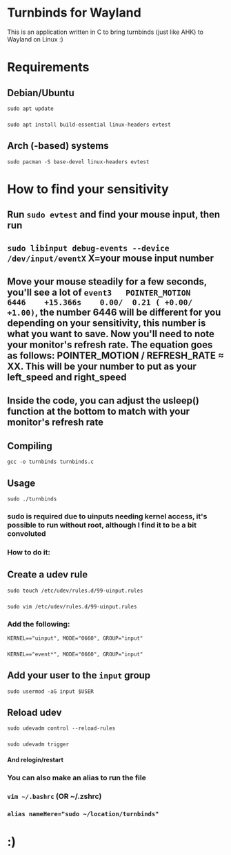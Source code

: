 # Turnbinds for Wayland
This is an application written in C to bring turnbinds (just like AHK) to Wayland on Linux :)

# Requirements
## Debian/Ubuntu
``sudo apt update``
###
``sudo apt install build-essential linux-headers evtest``

## Arch (-based) systems
``sudo pacman -S base-devel linux-headers evtest``

# How to find your sensitivity
## Run ``sudo evtest`` and find your mouse input, then run
##
## ``sudo libinput debug-events --device /dev/input/eventX`` X=your mouse input number
##
## Move your mouse steadily for a few seconds, you'll see a lot of ``event3   POINTER_MOTION    6446    +15.366s    0.00/  0.21 ( +0.00/ +1.00)``, the number 6446 will be different for you depending on your sensitivity, this number is what you want to save. Now you'll need to note your monitor's refresh rate. The equation goes as follows: POINTER_MOTION / REFRESH_RATE ≈ XX. This will be your number to put as your left_speed and right_speed
## Inside the code, you can adjust the usleep() function at the bottom to match with your monitor's refresh rate

## Compiling
``gcc -o turnbinds turnbinds.c``

## Usage
``sudo ./turnbinds``
### sudo is required due to uinputs needing kernel access, it's possible to run without root, although I find it to be a bit convoluted

### How to do it:

## Create a udev rule
``sudo touch /etc/udev/rules.d/99-uinput.rules``
###
``sudo vim /etc/udev/rules.d/99-uinput.rules``

### Add the following:
``KERNEL=="uinput", MODE="0660", GROUP="input"``
###
``KERNEL=="event*", MODE="0660", GROUP="input"``

## Add your user to the ``input`` group
``sudo usermod -aG input $USER``

## Reload udev
``sudo udevadm control --reload-rules``
###
``sudo udevadm trigger``
#### And relogin/restart

### You can also make an alias to run the file
###
### ``vim ~/.bashrc`` (OR ~/.zshrc)
###
### ``alias nameHere="sudo ~/location/turnbinds"``



# :)
